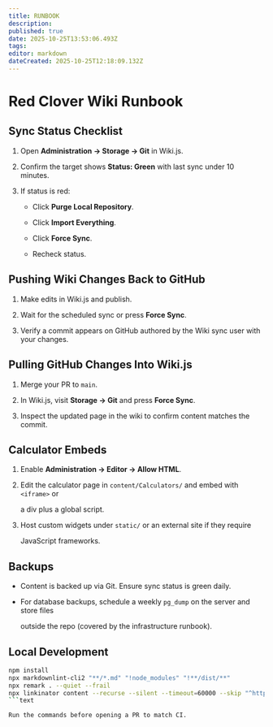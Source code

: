 ```yaml
---
title: RUNBOOK
description:
published: true
date: 2025-10-25T13:53:06.493Z
tags:
editor: markdown
dateCreated: 2025-10-25T12:18:09.132Z
---
```


# Red Clover Wiki Runbook

## Sync Status Checklist

1. Open **Administration → Storage → Git** in Wiki.js.

1. Confirm the target shows **Status: Green** with last sync under 10 minutes.

1. If status is red:

   - Click **Purge Local Repository**.

   - Click **Import Everything**.

   - Click **Force Sync**.

   - Recheck status.

## Pushing Wiki Changes Back to GitHub

1. Make edits in Wiki.js and publish.

1. Wait for the scheduled sync or press **Force Sync**.

1. Verify a commit appears on GitHub authored by the Wiki sync user with your changes.

## Pulling GitHub Changes Into Wiki.js

1. Merge your PR to `main`.

1. In Wiki.js, visit **Storage → Git** and press **Force Sync**.

1. Inspect the updated page in the wiki to confirm content matches the commit.

## Calculator Embeds

1. Enable **Administration → Editor → Allow HTML**.

1. Edit the calculator page in `content/Calculators/` and embed with `<iframe>` or

   a div plus a global script.

1. Host custom widgets under `static/` or an external site if they require

   JavaScript frameworks.

## Backups

- Content is backed up via Git. Ensure sync status is green daily.

- For database backups, schedule a weekly `pg_dump` on the server and store files

  outside the repo (covered by the infrastructure runbook).

## Local Development

```bash
npm install
npx markdownlint-cli2 "**/*.md" "!node_modules" "!**/dist/**"
npx remark . --quiet --frail
npx linkinator content --recurse --silent --timeout=60000 --skip "^https?://"
```text

Run the commands before opening a PR to match CI.
